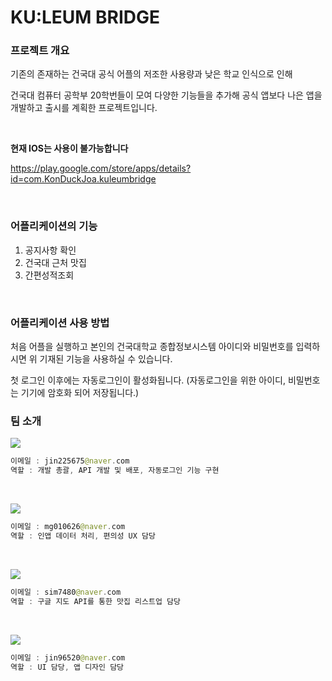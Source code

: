 # KU:LEUM BRIDGE

### **프로젝트 개요**

기존의 존재하는 건국대 공식 어플의 저조한 사용량과 낮은 학교 인식으로 인해

건국대 컴퓨터 공학부 20학번들이 모여 다양한 기능들을 추가해 공식 앱보다 나은 앱을 개발하고 출시를 계획한 프로젝트입니다.

<br/>

**현재 IOS는 사용이 불가능합니다**

https://play.google.com/store/apps/details?id=com.KonDuckJoa.kuleumbridge

<br/>

### **어플리케이션의 기능**

1. 공지사항 확인
2. 건국대 근처 맛집
3. 간편성적조회

<br/>

### **어플리케이션 사용 방법**

처음 어플을 실행하고 본인의 건국대학교 종합정보시스템 아이디와 비밀번호를 입력하시면 위 기재된 기능을 사용하실 수 있습니다.

첫 로그인 이후에는 자동로그인이 활성화됩니다. (자동로그인을 위한 아이디, 비밀번호는 기기에 암호화 되어 저장됩니다.)

### **팀 소개**

<a href="https://github.com/Ji-InPark" target="_blank"><img src="https://img.shields.io/badge/박지인-black?style=flat-square&logo=github&logoColor=white"/></a>

```swift
이메일 : jin225675@naver.com
역할 : 개발 총괄, API 개발 및 배포, 자동로그인 기능 구현
```

<br/>

<a href="https://github.com/Mingyu0626" target="_blank"><img src="https://img.shields.io/badge/최민규-black?style=flat-square&logo=github&logoColor=white"/></a>

```swift
이메일 : mg010626@naver.com
역할 : 인앱 데이터 처리, 편의성 UX 담당
```

<br/>

<a href="https://github.com/wonniiii" target="_blank"><img src="https://img.shields.io/badge/최효원-black?style=flat-square&logo=github&logoColor=white"/></a>

```swift
이메일 : sim7480@naver.com
역할 : 구글 지도 API를 통한 맛집 리스트업 담당
```

<br/>

<a href="https://github.com/Kimhojoon1" target="_blank"><img src="https://img.shields.io/badge/김호준-black?style=flat-square&logo=github&logoColor=white"/></a>

```swift
이메일 : jin96520@naver.com
역할 : UI 담당, 앱 디자인 담당
```
